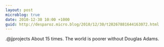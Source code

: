 ```yaml
---
layout: post
microblog: true
date: 2010-12-30 10:00 +1000
guid: http://desparoz.micro.blog/2010/12/30/t20267881644163072.html
---
```

.@jjprojects About 15 times. The world is poorer without Douglas Adams.
